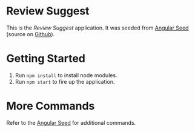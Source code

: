 # Review Suggest

This is the _Review Suggest_ application.
It was seeded from
[Angular Seed](https://mgechev.github.io/angular-seed/)
(source on [Github](https://github.com/mgechev/angular-seed)).

# Getting Started

1. Run `npm install` to install node modules.
2. Run `npm start` to fire up the application.

# More Commands

Refer to the
[Angular Seed](https://mgechev.github.io/angular-seed/)
for additional commands.
